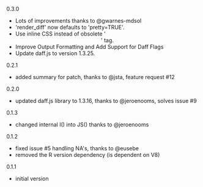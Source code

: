 0.3.0
- Lots of improvements thanks to @gwarnes-mdsol
- 'render_diff' now defaults to 'pretty=TRUE'.
- Use inline CSS instead of obsolete '<center>' tag.
- Improve Output Formatting and Add Support for Daff Flags
- Update daff.js to version 1.3.25.

0.2.1
- added summary for patch, thanks to @jsta, feature request #12

0.2.0
- updated daff.js library to 1.3.16, thanks to @jeroenooms, solves issue #9

0.1.3
- changed internal I() into JS() thanks to @jeroenooms

0.1.2
- fixed issue #5 handling NA's, thanks to @eusebe
- removed the R version dependency (is dependent on V8)

0.1.1
- initial version
